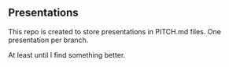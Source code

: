 ## Presentations

This repo is created to store presentations in PITCH.md files.
One presentation per branch.

At least until I find something better.



